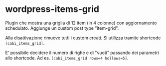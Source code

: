 # wordpress-items-grid
Plugin che mostra una griglia di 12 item (in 4 colonne) con aggiornamento schedulato.
Aggiunge un custom post type "item-grid". 

Alla disattivazione rimuove tutti i custom creati.
Si utilizza tramite shortcode `[cabi_items_grid]`. 

E' possibile decidere il numero di righe e di "vuoti" passando dei parametri allo shortcode.
Ad es. `[cabi_items_grid rows=4 hollows=5]`.
